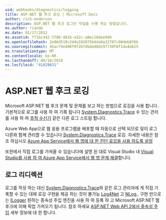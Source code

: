 ```yaml
---
uid: webhooks/diagnostics/logging
title: ASP.NET 웹 후크 로깅 | Microsoft Docs
author: rick-anderson
description: ASP.NET 웹 후크 로그인 작업을 수행 하는 방법입니다.
ms.author: riande
ms.date: 01/17/2012
ms.assetid: f71bc442-5f80-481b-a32c-a0ec18dee9d6
ms.openlocfilehash: 2e86d519c24da102075b4da0a32787c90deb0f6b
ms.sourcegitcommit: 45ac74e400f9f2b7dbded66297730f6f14a4eb25
ms.translationtype: MT
ms.contentlocale: ko-KR
ms.lasthandoff: 08/16/2018
ms.locfileid: "41829631"
---
```

# <a name="aspnet-webhooks-logging"></a>ASP.NET 웹 후크 로깅

Microsoft ASP.NET 웹 후크 문제 및 문제를 보고 하는 방법으로 로깅을 사용 합니다. 기본적으로 로그를 사용 하 여 기록 됩니다 [System.Diagnostics.Trace](https://msdn.microsoft.com/library/system.diagnostics.trace) 수 있는 관리를 사용 하 여 [추적 수신기](https://msdn.microsoft.com/library/system.diagnostics.tracelistener.aspx) 같은 다른 로그 스트림 합니다.

Azure Web App으로 웹 응용 프로그램을 배포할 때 자동으로 선택 되므로 및이 로그 다른와 함께 관리할 수 있습니다 [System.Diagnostics.Trace](https://msdn.microsoft.com/library/system.diagnostics.trace) 로깅. 자세한 내용은 참조 하십시오 [Azure App Service에서 웹 앱에 대 한 진단 로깅을 사용 하도록 설정](https://azure.microsoft.com/documentation/articles/web-sites-enable-diagnostic-log/)

또한에서 직접 로그를 가져올 수 있습니다에 설명 된 대로 Visual Studio 내 [Visual Studio를 사용 하 여 Azure App Service에서 웹 앱 문제 해결](https://azure.microsoft.com/documentation/articles/web-sites-dotnet-troubleshoot-visual-studio/#webserverlogs)합니다.

## <a name="redirecting-logs"></a>로그 리디렉션

로그를 작성 하는 대신 [System.Diagnostics.Trace](https://msdn.microsoft.com/library/system.diagnostics.trace)와 같은 로그 관리자에 게 직접 기록할 수 있는 대체 로깅 구현을 제공 하는 것이 불가능 [Log4Net](http://logging.apache.org/log4net/) 고 [NLog ](http://nlog-project.org/). 구현 만으로는 [ILogger](https://github.com/aspnet/WebHooks/blob/master/src/Microsoft.AspNet.WebHooks.Common/Diagnostics/ILogger.cs) 원하는 종속성 주입 엔진을 사용 하 여 등록 하 고 Microsoft ASP.NET 웹 후크에 의해 픽업 가져오기 됩니다. 참조 하세요 [ASP.NET Web API 2에서 종속성 주입](https://www.asp.net/web-api/overview/advanced/dependency-injection) 세부 정보에 대 한 합니다.
